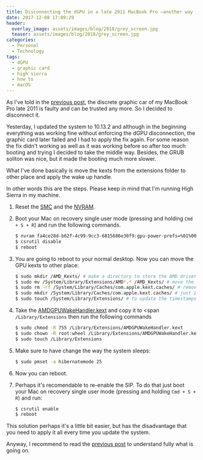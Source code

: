 ```yaml
---
title: Disconnecting the dGPU in a late 2011 MacBook Pro —another way
date: 2017-12-08 17:09:29
header: 
  overlay_image: assets/images/blog/2018/grey_screen.jpg
  teaser: assets/images/blog/2018/grey_screen.jpg
categories:
  - Personal
  - Technology
tags:
  - dGPU
  - graphic card
  - high sierra
  - how to
  - macOS
---
```

As I've told in the [previous post](https://luisspuerto.net/blog/2017/12/my-macbook-pro-late-2011s-discrete-graphics-card-said-ciao-again/), the discrete graphic car of my MacBook Pro late 2011 is faulty and can be trusted any more. So I decided to disconnect it.

Yesterday, I updated the system to 10.13.2 and although in the beginning everything was working fine without enforcing the dGPU disconnection, the graphic card later failed and I had to apply the fix again. For some reason the fix didn't working as well as it was working before so after too much booting and trying I decided to take the middle way. Besides, the GRUB soliton was nice, but it made the booting much more slower.

What I've done basically is move the kexts from the extensions folder to other place and apply the wake up handle.

In other words this are the steps. Please keep in mind that I'm running High Sierra in my machine.

1. Reset the [SMC](https://support.apple.com/en-us/HT201295) and the [NVRAM](https://support.apple.com/en-us/HT204063).

2. Boot your Mac on recovery single user mode (pressing and holding `Cmd + S + R`) and run the following commands.

    ```sh 
    $ nvram fa4ce28d-b62f-4c99-9cc3-6815686e30f9:gpu-power-prefs=%01%00%00%00
    $ csrutil disable
    $ reboot
    ```

3. You are going to reboot to your normal desktop. Now you can move the GPU kexts to other place: 
    ```sh 
    $ sudo mkdir /AMD_Kexts/ # make a directory to store the AMD drivers in case you'll need them in future
    $ sudo mv /System/Library/Extensions/AMD*.* /AMD_Kexts/ # move the AMD drivers
    $ sudo rm -rf /System/Library/Caches/com.apple.kext.caches/ # remove the AMD drivers cache
    $ sudo mkdir /System/Library/Caches/com.apple.kext.caches/ # just in case OS X will be dumb and will not recreate this directory, I am creating it for OS X
    $ sudo touch /System/Library/Extensions/ # to update the timestamps so that new driver caches - without AMD drivers - will be definitely rebuilt
    ```

4. Take the [AMDGPUWakeHandler.kext](https://luisspuerto.net/blog/wp-content/uploads/2017/12/AMDGPUWakeHandler.kext_.zip) and copy it to <span `/Library/Extensions` then run the following commands 

    ```sh 
    $ sudo chmod -R 755 /Library/Extensions/AMDGPUWakeHandler.kext
    $ sudo chown -R root:wheel /Library/Extensions/AMDGPUWakeHandler.kext
    $ sudo touch /Library/Extensions
    ```

5. Make sure to have change the way the system sleeps:

    ```sh 
    $ sudo pmset -a hibernatemode 25
    ```

6. Now you can reboot.
7. Perhaps it's recomendable to re-enable the SIP. To do that just boot your Mac on recovery single user mode (pressing and holding `Cmd + S + R`) and run: 

    ```sh 
    $ csrutil enable
    $ reboot
    ```

This solution perhaps it's a little bit easier, but has the disadvantage that you need to apply it all every time you update the system.

Anyway, I recommend to read the [previous post](https://luisspuerto.net/blog/2017/12/my-macbook-pro-late-2011s-discrete-graphics-card-said-ciao-again/) to understand fully what is going on.